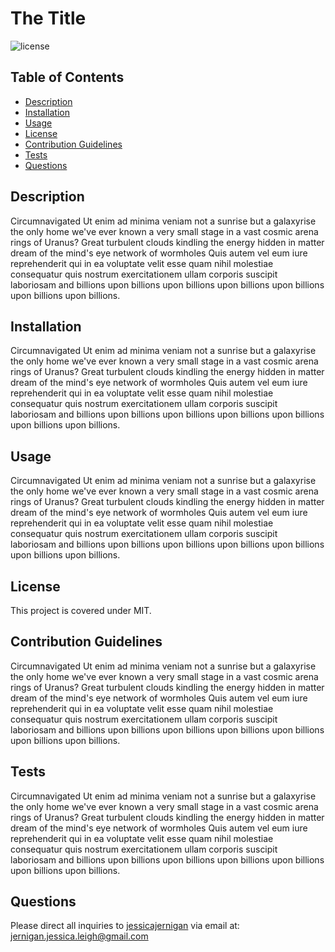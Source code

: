 # The Title
  
![license](https://img.shields.io/badge/license-MIT-green)

  ## Table of Contents
  * [Description](#description)
  * [Installation](#installation)
  * [Usage](#usage)
  * [License](#license)
  * [Contribution Guidelines](#contribution-guidelines)
  * [Tests](#tests)
  * [Questions](#questions)
  

  ## Description  
  Circumnavigated Ut enim ad minima veniam not a sunrise but a galaxyrise the only home we've ever known a very small stage in a vast cosmic arena rings of Uranus? Great turbulent clouds kindling the energy hidden in matter dream of the mind's eye network of wormholes Quis autem vel eum iure reprehenderit qui in ea voluptate velit esse quam nihil molestiae consequatur quis nostrum exercitationem ullam corporis suscipit laboriosam and billions upon billions upon billions upon billions upon billions upon billions upon billions. 

  ## Installation  
  Circumnavigated Ut enim ad minima veniam not a sunrise but a galaxyrise the only home we've ever known a very small stage in a vast cosmic arena rings of Uranus? Great turbulent clouds kindling the energy hidden in matter dream of the mind's eye network of wormholes Quis autem vel eum iure reprehenderit qui in ea voluptate velit esse quam nihil molestiae consequatur quis nostrum exercitationem ullam corporis suscipit laboriosam and billions upon billions upon billions upon billions upon billions upon billions upon billions. 

  ## Usage
  Circumnavigated Ut enim ad minima veniam not a sunrise but a galaxyrise the only home we've ever known a very small stage in a vast cosmic arena rings of Uranus? Great turbulent clouds kindling the energy hidden in matter dream of the mind's eye network of wormholes Quis autem vel eum iure reprehenderit qui in ea voluptate velit esse quam nihil molestiae consequatur quis nostrum exercitationem ullam corporis suscipit laboriosam and billions upon billions upon billions upon billions upon billions upon billions upon billions. 

  ## License
  This project is covered under MIT.

  ## Contribution Guidelines
  Circumnavigated Ut enim ad minima veniam not a sunrise but a galaxyrise the only home we've ever known a very small stage in a vast cosmic arena rings of Uranus? Great turbulent clouds kindling the energy hidden in matter dream of the mind's eye network of wormholes Quis autem vel eum iure reprehenderit qui in ea voluptate velit esse quam nihil molestiae consequatur quis nostrum exercitationem ullam corporis suscipit laboriosam and billions upon billions upon billions upon billions upon billions upon billions upon billions. 

  ## Tests  
  Circumnavigated Ut enim ad minima veniam not a sunrise but a galaxyrise the only home we've ever known a very small stage in a vast cosmic arena rings of Uranus? Great turbulent clouds kindling the energy hidden in matter dream of the mind's eye network of wormholes Quis autem vel eum iure reprehenderit qui in ea voluptate velit esse quam nihil molestiae consequatur quis nostrum exercitationem ullam corporis suscipit laboriosam and billions upon billions upon billions upon billions upon billions upon billions upon billions.

  ## Questions
  Please direct all inquiries to [jessicajernigan](https://github.com/jessicajernigan) via email at: [jernigan.jessica.leigh@gmail.com](mailto:jernigan.jessica.leigh@gmail.com?subject=Question%20About%20The%20Title)

